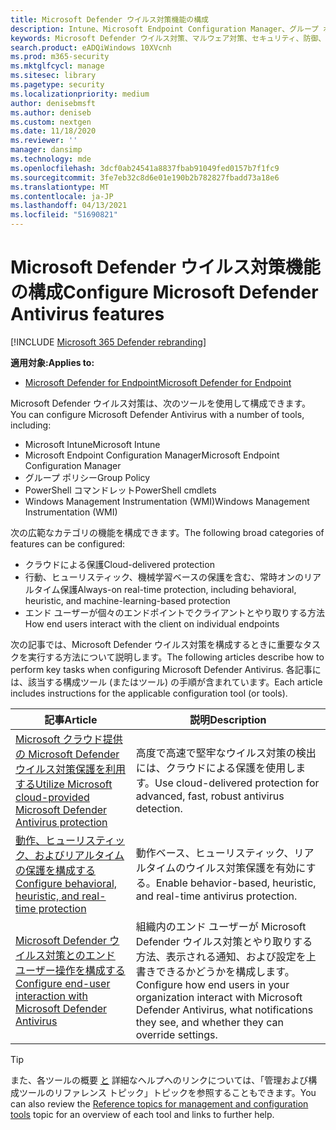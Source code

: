 ```yaml
---
title: Microsoft Defender ウイルス対策機能の構成
description: Intune、Microsoft Endpoint Configuration Manager、グループ ポリシー、PowerShell を使用して Microsoft Defender ウイルス対策機能を構成できます。
keywords: Microsoft Defender ウイルス対策、マルウェア対策、セキュリティ、防御、構成マネージャー、Microsoft Endpoint Configuration Manager、SCCM、Intune、MDM、モバイル デバイス管理、GP、グループ ポリシー、PowerShell
search.product: eADQiWindows 10XVcnh
ms.prod: m365-security
ms.mktglfcycl: manage
ms.sitesec: library
ms.pagetype: security
ms.localizationpriority: medium
author: denisebmsft
ms.author: deniseb
ms.custom: nextgen
ms.date: 11/18/2020
ms.reviewer: ''
manager: dansimp
ms.technology: mde
ms.openlocfilehash: 3dcf0ab24541a8837fbab91049fed0157b7f1fc9
ms.sourcegitcommit: 3fe7eb32c8d6e01e190b2b782827fbadd73a18e6
ms.translationtype: MT
ms.contentlocale: ja-JP
ms.lasthandoff: 04/13/2021
ms.locfileid: "51690821"
---
```

# <a name="configure-microsoft-defender-antivirus-features"></a><span data-ttu-id="508f1-104">Microsoft Defender ウイルス対策機能の構成</span><span class="sxs-lookup"><span data-stu-id="508f1-104">Configure Microsoft Defender Antivirus features</span></span>

[!INCLUDE [Microsoft 365 Defender rebranding](../../includes/microsoft-defender.md)]


<span data-ttu-id="508f1-105">**適用対象:**</span><span class="sxs-lookup"><span data-stu-id="508f1-105">**Applies to:**</span></span>

- [<span data-ttu-id="508f1-106">Microsoft Defender for Endpoint</span><span class="sxs-lookup"><span data-stu-id="508f1-106">Microsoft Defender for Endpoint</span></span>](/microsoft-365/security/defender-endpoint/)

<span data-ttu-id="508f1-107">Microsoft Defender ウイルス対策は、次のツールを使用して構成できます。</span><span class="sxs-lookup"><span data-stu-id="508f1-107">You can configure Microsoft Defender Antivirus with a number of tools, including:</span></span>

- <span data-ttu-id="508f1-108">Microsoft Intune</span><span class="sxs-lookup"><span data-stu-id="508f1-108">Microsoft Intune</span></span>
- <span data-ttu-id="508f1-109">Microsoft Endpoint Configuration Manager</span><span class="sxs-lookup"><span data-stu-id="508f1-109">Microsoft Endpoint Configuration Manager</span></span>
- <span data-ttu-id="508f1-110">グループ ポリシー</span><span class="sxs-lookup"><span data-stu-id="508f1-110">Group Policy</span></span>
- <span data-ttu-id="508f1-111">PowerShell コマンドレット</span><span class="sxs-lookup"><span data-stu-id="508f1-111">PowerShell cmdlets</span></span>
- <span data-ttu-id="508f1-112">Windows Management Instrumentation (WMI)</span><span class="sxs-lookup"><span data-stu-id="508f1-112">Windows Management Instrumentation (WMI)</span></span>

<span data-ttu-id="508f1-113">次の広範なカテゴリの機能を構成できます。</span><span class="sxs-lookup"><span data-stu-id="508f1-113">The following broad categories of features can be configured:</span></span>

- <span data-ttu-id="508f1-114">クラウドによる保護</span><span class="sxs-lookup"><span data-stu-id="508f1-114">Cloud-delivered protection</span></span>
- <span data-ttu-id="508f1-115">行動、ヒューリスティック、機械学習ベースの保護を含む、常時オンのリアルタイム保護</span><span class="sxs-lookup"><span data-stu-id="508f1-115">Always-on real-time protection, including behavioral, heuristic, and machine-learning-based protection</span></span>
- <span data-ttu-id="508f1-116">エンド ユーザーが個々のエンドポイントでクライアントとやり取りする方法</span><span class="sxs-lookup"><span data-stu-id="508f1-116">How end users interact with the client on individual endpoints</span></span>

<span data-ttu-id="508f1-117">次の記事では、Microsoft Defender ウイルス対策を構成するときに重要なタスクを実行する方法について説明します。</span><span class="sxs-lookup"><span data-stu-id="508f1-117">The following articles describe how to perform key tasks when configuring Microsoft Defender Antivirus.</span></span> <span data-ttu-id="508f1-118">各記事には、該当する構成ツール (またはツール) の手順が含まれています。</span><span class="sxs-lookup"><span data-stu-id="508f1-118">Each article includes instructions for the applicable configuration tool (or tools).</span></span>

|<span data-ttu-id="508f1-119">記事</span><span class="sxs-lookup"><span data-stu-id="508f1-119">Article</span></span>  |<span data-ttu-id="508f1-120">説明</span><span class="sxs-lookup"><span data-stu-id="508f1-120">Description</span></span>  |
|---------|---------|
|[<span data-ttu-id="508f1-121">Microsoft クラウド提供の Microsoft Defender ウイルス対策保護を利用する</span><span class="sxs-lookup"><span data-stu-id="508f1-121">Utilize Microsoft cloud-provided Microsoft Defender Antivirus protection</span></span>](cloud-protection-microsoft-defender-antivirus.md)     | <span data-ttu-id="508f1-122">高度で高速で堅牢なウイルス対策の検出には、クラウドによる保護を使用します。</span><span class="sxs-lookup"><span data-stu-id="508f1-122">Use cloud-delivered protection for advanced, fast, robust antivirus detection.</span></span>        |
|[<span data-ttu-id="508f1-123">動作、ヒューリスティック、およびリアルタイムの保護を構成する</span><span class="sxs-lookup"><span data-stu-id="508f1-123">Configure behavioral, heuristic, and real-time protection</span></span>](configure-protection-features-microsoft-defender-antivirus.md)     |<span data-ttu-id="508f1-124">動作ベース、ヒューリスティック、リアルタイムのウイルス対策保護を有効にする。</span><span class="sxs-lookup"><span data-stu-id="508f1-124">Enable behavior-based, heuristic, and real-time antivirus protection.</span></span>         |
|[<span data-ttu-id="508f1-125">Microsoft Defender ウイルス対策とのエンド ユーザー操作を構成する</span><span class="sxs-lookup"><span data-stu-id="508f1-125">Configure end-user interaction with Microsoft Defender Antivirus</span></span>](configure-end-user-interaction-microsoft-defender-antivirus.md) | <span data-ttu-id="508f1-126">組織内のエンド ユーザーが Microsoft Defender ウイルス対策とやり取りする方法、表示される通知、および設定を上書きできるかどうかを構成します。</span><span class="sxs-lookup"><span data-stu-id="508f1-126">Configure how end users in your organization interact with Microsoft Defender Antivirus, what notifications they see, and whether they can override settings.</span></span> |

> [!TIP]
> <span data-ttu-id="508f1-127">また、各ツールの概要 [と](configuration-management-reference-microsoft-defender-antivirus.md) 詳細なヘルプへのリンクについては、「管理および構成ツールのリファレンス トピック」トピックを参照することもできます。</span><span class="sxs-lookup"><span data-stu-id="508f1-127">You can also review the [Reference topics for management and configuration tools](configuration-management-reference-microsoft-defender-antivirus.md) topic for an overview of each tool and links to further help.</span></span>